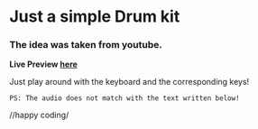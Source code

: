 <h1>Just a simple Drum kit</h1>

<h3>The idea was taken from youtube.</h3>

<strong>Live Preview [here](https://justaway1.github.io/DrumKit//)</strong>

<p>Just play around with the keyboard and the corresponding keys!</p>
<code>PS: The audio does not match with the text written below!</code>

//happy coding/
